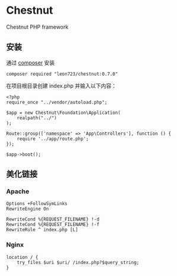 # Chestnut
Chestnut PHP framework
## 安装

通过 [composer](http://www.phpcomposer.com/) 安装


```
composer required "leon723/chestnut:0.7.0"
```

在项目根目录创建 index.php 并输入以下内容：

```
<?php
require_once "../vendor/autoload.php";

$app = new Chestnut\Foundation\Application(
    realpath("../")
);

Route::group(['namespace' => 'App\Controllers'], function () {
    require '../app/route.php';
});

$app->boot();
```

## 美化链接

### Apache

```
Options +FollowSymLinks
RewriteEngine On

RewriteCond %{REQUEST_FILENAME} !-d
RewriteCond %{REQUEST_FILENAME} !-f
RewriteRule ^ index.php [L]
```

### Nginx

```
location / {
    try_files $uri $uri/ /index.php?$query_string;
}
```
